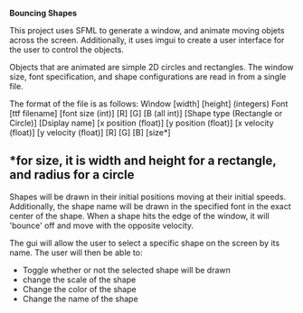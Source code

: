 **Bouncing Shapes**

This project uses SFML to generate a window, and animate moving objets across the screen.
Additionally, it uses imgui to create a user interface for the user to control the objects.

Objects that are animated are simple 2D circles and rectangles.
The window size, font specification, and shape configurations are read in from a single file.

The format of the file is as follows:
Window [width] [height] (integers)
Font [ttf filename] [font size (int)] [R] [G] [B (all int)]
[Shape type (Rectangle or Circle)] [Dsiplay name] [x position (float)] [y position (float)] [x velocity (float)] [y velocity (float)] [R] [G] [B] [size*]

*for size, it is width and height for a rectangle, and radius for a circle
--------------------------------------------------------------------------------------------------
Shapes will be drawn in their initial positions moving at their initial speeds. Additionally, 
the shape name will be drawn in the specified font in the exact center of the shape.
When a shape hits the edge of the window, it will 'bounce' off and move with the opposite velocity.

The gui will allow the user to select a specific shape on the screen by its name.
The user will then be able to:
- Toggle whether or not the selected shape will be drawn
- change the scale of the shape
- Change the color of the shape
- Change the name of the shape

